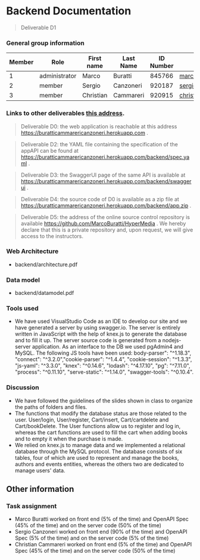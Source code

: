 

# Backend Documentation

> Deliverable D1


### General group information

| Member    | Role          | First name | Last Name | ID Number |           Email address            |
| --------- | ------------- | ---------- | --------- | --------- | ---------------------------------- |
|     1     | administrator | Marco      | Buratti   | 845766    | marco1.buratti@mail.polimi.it      |
|     2     | member        | Sergio     | Canzoneri | 920187    | sergio.canzoneri@mail.polimi.it    |
|     3     | member        | Christian  | Cammareri | 920915    | christian.cammareri@mail.polimi.it |


### Links to other deliverables [this address](https://example.com/backend).

> Deliverable D0: the web application is reachable at this address https://buratticammarericanzoneri.herokuapp.com .

> Deliverable D2: the YAML file containing the specification of the appAPI can be found at https://buratticammarericanzoneri.herokuapp.com/backend/spec.yaml .

> Deliverable D3: the SwaggerUI page of the same API is available at https://buratticammarericanzoneri.herokuapp.com/backend/swaggerui .

> Deliverable D4: the source code of D0 is available as a zip file at https://buratticammarericanzoneri.herokuapp.com/backend/app.zip .

> Deliverable D5: the address of the online source control repository is available https://github.com/MarcoBuratti/HyperMedia . 
                  We hereby declare that this is a private repository and, upon request, we will give access to the 
                  instructors.


### Web Architecture

- backend/architecture.pdf

### Data model

- backend/datamodel.pdf

### Tools used

- We have used VisualStudio Code as an IDE to develop our site and we have generated a server by using swagger.io. The server is entirely written in JavaScript with the help of knex.js to generate the database and to fill it up. The server source code is generated from a nodejs-server application.
As an interface to the DB we used pgAdmin4 and MySQL. The following JS tools have been used:
body-parser": "^1.18.3", "connect": "^3.2.0","cookie-parser": "^1.4.4", "cookie-session": "^1.3.3", "js-yaml": "^3.3.0", "knex": "^0.14.6", "lodash": "^4.17.10", "pg": "^7.11.0", "process": "^0.11.10", "serve-static": "^1.14.0", "swagger-tools": "^0.10.4".

### Discussion

- We have followed the guidelines of the slides shown in class to organize the paths of folders and files.
- The functions that modify the database status are those related to the user. User/login, User/register, Cart/insert, Cart/cartdelete and Cart/bookDelete. The User functions allow us to register and log in, whereas the cart functions are used to fill the cart when adding books and to empty it when the purchase is made.
- We relied on knex.js to manage data and we implemented a relational database through the MySQL protocol. The database consists of six tables, four of which are used to represent and manage the books, authors and events entities, whereas the others two are dedicated to manage users' data.

## Other information

### Task assignment

- Marco Buratti worked on front end (5% of the time) and OpenAPI Spec (45% of the time) and on the server code (50% of the time)
- Sergio Canzoneri worked on front end (90% of the time) and OpenAPI Spec (5% of the time) and on the server code (5% of the time)
- Christian Cammareri worked on front end (5% of the time) and OpenAPI Spec (45% of the time) and on the server code (50% of the time)